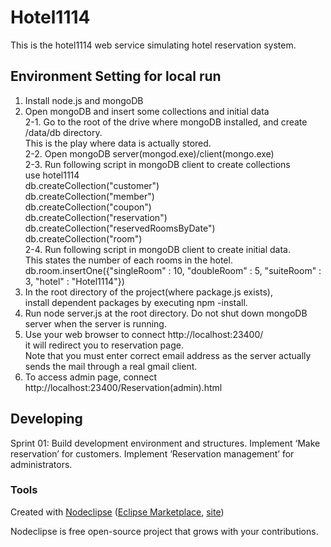 

# Hotel1114
This is the hotel1114 web service simulating hotel reservation system.


## Environment Setting for local run
1. Install node.js and mongoDB  
2. Open mongoDB and insert some collections and initial data  
    2-1. Go to the root of the drive where mongoDB installed, and create /data/db directory.  
         This is the play where data is actually stored.  
    2-2. Open mongoDB server(mongod.exe)/client(mongo.exe)  
    2-3. Run following script in mongoDB client to create collections  
         use hotel1114  
         db.createCollection("customer")  
         db.createCollection("member")  
         db.createCollection("coupon")  
         db.createCollection("reservation")  
         db.createCollection("reservedRoomsByDate")  
         db.createCollection("room")  
    2-4. Run following script in mongoDB client to create initial data.  
         This states the number of each rooms in the hotel.  
         db.room.insertOne({"singleRoom" : 10, "doubleRoom" : 5, "suiteRoom" : 3, "hotel" : "Hotel1114"})  
3. In the root directory of the project(where package.js exists),  
   install dependent packages by executing npm -install.  
4. Run node server.js at the root directory. Do not shut down mongoDB server when the server is running.  
5. Use your web browser to connect http://localhost:23400/  
   it will redirect you to reservation page.  
   Note that you must enter correct email address as the server actually sends the mail through a real gmail client.  
6. To access admin page, connect http://localhost:23400/Reservation(admin).html  



## Developing
Sprint 01: Build development environment and structures.
           Implement ‘Make reservation’ for customers.
           Implement ‘Reservation management’ for administrators.


### Tools

Created with [Nodeclipse](https://github.com/Nodeclipse/nodeclipse-1)
 ([Eclipse Marketplace](http://marketplace.eclipse.org/content/nodeclipse), [site](http://www.nodeclipse.org))   

Nodeclipse is free open-source project that grows with your contributions.
